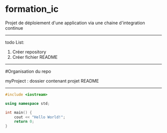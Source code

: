 # formation_ic

Projet de déploiement d'une application via une chaine d'integration continue

---

todo List:
1. Créer repository
2. Créer fichier README

---

#Organisation du repo

myProject : dossier contenant projet
README

---

```cpp
#include <iostream>

using namespace std;

int main() {
    cout << "Hello World!";
    return 0;
}
```

